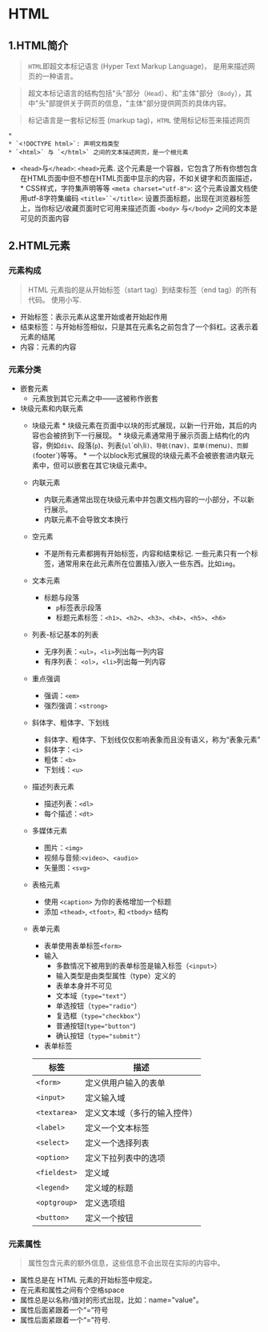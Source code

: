 # HTML

## 1.HTML简介
> `HTML`即超文本标记语言 (Hyper Text Markup Language)， 是用来描述网页的一种语言。

> 超文本标记语言的结构包括"头"部分（`Head`）、和"主体"部分（`Body`），其中"头"部提供关于网页的信息，"主体"部分提供网页的具体内容。

> 标记语言是一套标记标签 (markup tag)，`HTML` 使用标记标签来描述网页

    * 
    * `<!DOCTYPE html>`: 声明文档类型
    * `<html>` 与 `</html>` 之间的文本描述网页，是一个根元素
* `<head>`与`</head>`: `<head>`元素. 这个元素是一个容器，它包含了所有你想包含在HTML页面中但不想在HTML页面中显示的内容，不如关键字和页面描述，  * CSS样式，字符集声明等等
 `<meta charset="utf-8">`: 这个元素设置文档使用utf-8字符集编码
`<title>``</title>`: 设置页面标题，出现在浏览器标签上，当你标记/收藏页面时它可用来描述页面
 `<body>` 与`</body>` 之间的文本是可见的页面内容
## 2.HTML元素
### 元素构成
> HTML 元素指的是从开始标签（start tag）到结束标签（end tag）的所有代码。
> 使用小写.

   * 开始标签：表示元素从这里开始或者开始起作用
   * 结束标签：与开始标签相似，只是其在元素名之前包含了一个斜杠。这表示着元素的结尾
   * 内容：元素的内容
### 元素分类
   * 嵌套元素
      * 元素放到其它元素之中——这被称作嵌套
   * 块级元素和内联元素
      * 块级元素
            * 块级元素在页面中以块的形式展现，以新一行开始，其后的内容也会被挤到下一行展现。
            * 块级元素通常用于展示页面上结构化的内容，例如`div`、段落(`p`)、列表(`ul`\`ol`\`li`)、导航(`nav`)、菜单(`menu`)、页脚(`footer`)等等。
            * 一个以block形式展现的块级元素不会被嵌套进内联元素中，但可以嵌套在其它块级元素中。
      * 内联元素
        * 内联元素通常出现在块级元素中并包裹文档内容的一小部分，不以新行展示。
        * 内联元素不会导致文本换行
      * 空元素
        * 不是所有元素都拥有开始标签，内容和结束标记. 一些元素只有一个标签，通常用来在此元素所在位置插入/嵌入一些东西。比如`img`。
      * 文本元素
        * 标题与段落
            * `p`标签表示段落
            * 标题元素标签：`<h1>`、`<h2>`、`<h3>`、`<h4>`、`<h5>`、`<h6>`
      * 列表-标记基本的列表
        * 无序列表：`<ul>`，`<li>`列出每一列内容
        * 有序列表： `<ol>`，`<li>`列出每一列内容
      * 重点强调
        * 强调：`<em>`
        * 强烈强调：`<strong>`
      * 斜体字、粗体字、下划线
        * 斜体字、粗体字、下划线仅仅影响表象而且没有语义，称为“表象元素”
        * 斜体字：`<i>`
        * 粗体：`<b>`
        * 下划线：`<u>`
      * 描述列表元素
        * 描述列表：`<dl>`
        * 每个描述：`<dt>`
      * 多媒体元素
        * 图片：`<img>`
        * 视频与音频:`<video>`、`<audio>`
        * 矢量图：`<svg>`
      * 表格元素
        * 使用 `<caption>` 为你的表格增加一个标题
        * 添加 `<thead>`, `<tfoot>`, 和 `<tbody>` 结构
      * 表单元素
        * 表单使用表单标签`<form>`
        * 输入
            * 多数情况下被用到的表单标签是输入标签（`<input>`）
            * 输入类型是由类型属性（type）定义的
            * 表单本身并不可见
            * 文本域（`type="text"`）
            * 单选按钮（`type="radio"`）
            * 复选框（`type="checkbox"`）
            * 普通按钮(`type="button"`)
            * 确认按钮（`type="submit"`）
        * 表单标签
            
         标签 | 描述
          ------ | ------
         `<form>` | 定义供用户输入的表单
         `<input>` | 定义输入域
          `<textarea>` | 定义文本域（多行的输入控件）
          `<label>` | 定义一个文本标签
          `<select>` | 定义一个选择列表
          `<option>` | 定义下拉列表中的选项
          `<fieldest>` | 定义域
          `<legend>` | 定义域的标题
          `<optgroup>` | 定义选项组
          `<button>` | 定义一个按钮
### 元素属性
>属性包含元素的额外信息，这些信息不会出现在实际的内容中。

   * 属性总是在 HTML 元素的开始标签中规定。
   * 在元素和属性之间有个空格space
   * 属性总是以名称/值对的形式出现，比如：name="value"。
   * 属性后面紧跟着一个“=”符号
   * 属性后面紧跟着一个“=”符号.

